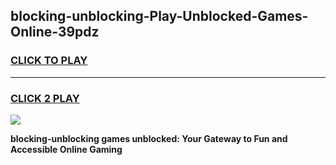 
## blocking-unblocking-Play-Unblocked-Games-Online-39pdz
<h3>
<a href="https://premium76.site?title=blocking-unblocking&ref=25A">CLICK TO PLAY</a></h3>
<hr>

<h3>
<a href="https://premium76.site?title=blocking-unblocking&ref=25A">CLICK 2 PLAY</a>
  
</h3>

<a href="https://premium76.site?title=blocking-unblocking&ref=25A"><img src="https://clearcache.store/games.png"></a>


**blocking-unblocking games unblocked: Your Gateway to Fun and Accessible Online Gaming**

